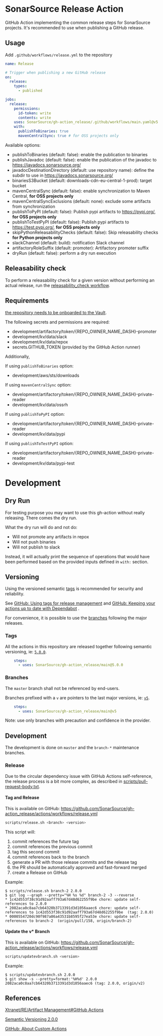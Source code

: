 # SonarSource Release Action

GitHub Action implementing the common release steps for SonarSource projects. It's recommended to use when publishing a GitHub release.

## Usage

Add `.github/workflows/release.yml` to the repository
```yaml
name: Release

# Trigger when publishing a new GitHub release
on:
  release:
    types:
      - published

jobs:
  release:
    permissions:
      id-token: write
      contents: write
    uses: SonarSource/gh-action_release/.github/workflows/main.yaml@v5
    with:
      publishToBinaries: true
      mavenCentralSync: true # for OSS projects only
```

Available options:

- publishToBinaries (default: false): enable the publication to binaries
- publishJavadoc (default: false): enable the publication of the javadoc to https://javadocs.sonarsource.org/
- javadocDestinationDirectory (default: use repository name): define the subdir to use in https://javadocs.sonarsource.org/
- binariesS3Bucket (default: downloads-cdn-eu-central-1-prod): target bucket
- mavenCentralSync (default: false): enable synchronization to Maven Central, **for OSS projects only**
- mavenCentralSyncExclusions (default: none): exclude some artifacts from synchronization
- publishToPyPI (default: false): Publish pypi artifacts to https://pypi.org/, **for OSS projects only**
- publishToTestPyPI (default: false): Publish pypi artifacts to https://test.pypi.org/, **for OSS projects only**
- skipPythonReleasabilityChecks (default: false): Skip releasability checks **for Python projects only**
- slackChannel (default: build): notification Slack channel
- artifactoryRoleSuffix (default: promoter): Artifactory promoter suffix
- dryRun (default: false): perform a dry run execution

## Releasability check

To perform a releasability check for a given version without performing an actual release, run the [releasability_check workflow](https://github.com/SonarSource/gh-action_releasability/actions/workflows/releasability_checks.yml).

## Requirements

[the repository needs to be onboarded to the Vault](https://xtranet-sonarsource.atlassian.net/wiki/spaces/RE/pages/2466316312/HashiCorp+Vault#Onboarding-a-Repository-on-Vault).

The following secrets and permissions are required:

- development/artifactory/token/{REPO_OWNER_NAME_DASH}-promoter
- development/kv/data/slack
- development/kv/data/repox
- secrets.GITHUB_TOKEN (provided by the GitHub Action runner)

Additionally,

If using `publishToBinaries` option:

- development/aws/sts/downloads

If using `mavenCentralSync` option:

- development/artifactory/token/{REPO_OWNER_NAME_DASH}-private-reader
- development/kv/data/ossrh

If using `publishToPyPI` option:

- development/artifactory/token/{REPO_OWNER_NAME_DASH}-private-reader
- development/kv/data/pypi

If using `publishToTestPyPI` option:

- development/artifactory/token/{REPO_OWNER_NAME_DASH}-private-reader
- development/kv/data/pypi-test

# Development

## Dry Run

For testing purpose you may want to use this gh-action without really releasing.
There comes the dry run.

What the dry run will do and not do:

* Will not promote any artifacts in repox
* Will not push binaries
* Will not publish to slack

Instead, it will actually print the sequence of operations that would have
been performed based on the provided inputs defined in `with:` section.

## Versioning

Using the versioned semantic [tags](#Tags) is recommended for security and reliability.

See [GitHub: Using tags for release management](https://docs.github.com/en/actions/creating-actions/about-custom-actions#using-tags-for-release-management)
and [GitHub: Keeping your actions up to date with Dependabot](https://docs.github.com/en/code-security/supply-chain-security/keeping-your-dependencies-updated-automatically/keeping-your-actions-up-to-date-with-dependabot)
.

For convenience, it is possible to use the [branches](#Branches) following the major releases.

### Tags

All the actions in this repository are released together following semantic versioning,
ie: [`5.0.0`](https://github.com/SonarSource/gh-action_release/releases/tag/5.0.0).

```yaml
    steps:
      - uses: SonarSource/gh-action_release/main@5.0.0
```

### Branches

The `master` branch shall not be referenced by end-users.

Branches prefixed with a `v` are pointers to the last major versions, ie: [`v5`](https://github.com/SonarSource/gh-action_release/tree/v6).

```yaml
    steps:
      - uses: SonarSource/gh-action_release/main@v5
```

Note: use only branches with precaution and confidence in the provider.

## Development

The development is done on `master` and the `branch-*` maintenance branches.

### Release

Due to the circular dependency issue with GitHub Actions self-reference, the release process is a bit more complex, as described
in [scripts/pull-request-body.txt](./scripts/pull-request-body.txt).

#### Tag and Release

This is available on GitHub: https://github.com/SonarSource/gh-action_release/actions/workflows/release.yml

```bash
scripts/release.sh <branch> <version>
```

This script will:

1. commit references the future tag
2. commit references the previous commit
3. tag this second commit
4. commit references back to the branch
5. generate a PR with those release commits and the release tag
6. the PR should be automatically approved and fast-forward merged
7. create a Release on GitHub

Example:

```
$ scripts/release.sh branch-2 2.0.0
$ git log --graph --pretty="%H %s %d" branch-2 -3 --reverse
* 1c42d553f38c91d92aaff793a67d48d62255f9be chore: update self-references to 2.0.0
* 2082aca0c8aa7cb64320b3713391d3d1056aaec6 chore: update self-references to 1c42d553f38c91d92aaff793a67d48d62255f9be  (tag: 2.0.0)
* 0000554720dc90f987a86a43531b8595f27ea53e chore: update self-references to branch-2  (origin/pull/158, origin/branch-2)
```

#### Update the v* Branch

This is available on GitHub: https://github.com/SonarSource/gh-action_release/actions/workflows/release.yml

```bash
scripts/updatevbranch.sh <version>
```

Example:

```
$ scripts/updatevbranch.sh 2.0.0
$ git show -s --pretty=format:'%H%d' 2.0.0
2082aca0c8aa7cb64320b3713391d3d1056aaec6 (tag: 2.0.0, origin/v2)
```

## References

[Xtranet/RE/Artifact Management#GitHub Actions](https://xtranet-sonarsource.atlassian.net/wiki/spaces/RE/pages/872153170/Artifact+Management#GitHub-Actions)

[Semantic Versioning 2.0.0](https://semver.org/)

[GitHub: About Custom Actions](https://docs.github.com/en/actions/creating-actions/about-custom-actions)
